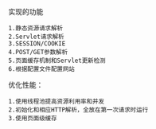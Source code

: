 实现的功能

	1.静态资源请求解析
	2.Servlet请求解析
	3.SESSION/COOKIE
	4.POST/GET参数解析
	5.页面缓存机制和Servlet更新检测
	6.根据配置文件配置网站
	
优化性能：

	1.使用线程池提高资源利用率和并发
	2.初始化和相应HTTP解析，全放在第一次请求时运行
	3.使用页面级缓存

